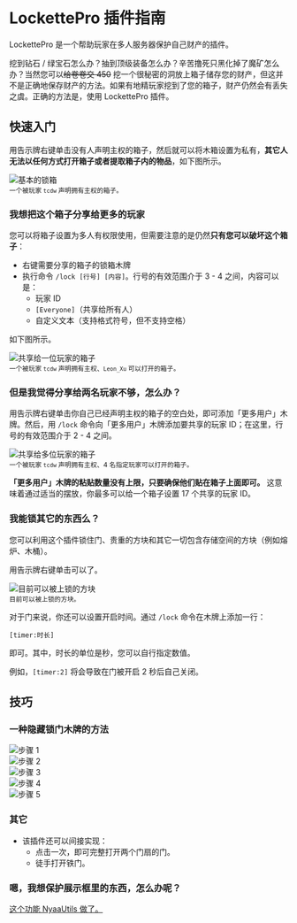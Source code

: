 # LockettePro 插件指南

LockettePro 是一个帮助玩家在多人服务器保护自己财产的插件。

挖到钻石 / 绿宝石怎么办？抽到顶级装备怎么办？辛苦撸死只黑化掉了魔矿怎么办？当然您可以~~给卷卷交 450~~ 挖一个很秘密的洞放上箱子储存您的财产，但这并不是正确地保存财产的方法。如果有地精玩家挖到了您的箱子，财产仍然会有丢失之虞。正确的方法是，使用 LockettePro 插件。

## 快速入门

用告示牌右键单击没有人声明主权的箱子，然后就可以将木箱设置为私有，**其它人无法以任何方式打开箱子或者提取箱子内的物品**，如下图所示。

![基本的锁箱](../../assets/images/plugins/lockettepro/basic.jpg)  
<small>一个被玩家 `tcdw` 声明拥有主权的箱子。</small>

### 我想把这个箱子分享给更多的玩家

您可以将箱子设置为多人有权限使用，但需要注意的是仍然**只有您可以破坏这个箱子**：

* 右键需要分享的箱子的锁箱木牌
* 执行命令 `/lock [行号] [内容]`。行号的有效范围介于 3 - 4 之间，内容可以是：
  * 玩家 ID
  * `[Everyone]`（共享给所有人）
  * 自定义文本（支持格式符号，但不支持空格）

如下图所示。

![共享给一位玩家的箱子](../../assets/images/plugins/lockettepro/multi_user.jpg)  
<small>一个被玩家 `tcdw` 声明拥有主权、`Leon_Xu` 可以打开的箱子。</small>

### 但是我觉得分享给两名玩家不够，怎么办？

用告示牌右键单击你自己已经声明主权的箱子的空白处，即可添加「更多用户」木牌。然后，用 `/lock` 命令向「更多用户」木牌添加要共享的玩家 ID；在这里，行号的有效范围介于 2 - 4 之间。

![共享给多位玩家的箱子](../../assets/images/plugins/lockettepro/many_user.jpg)  
<small>一个被玩家 `tcdw` 声明拥有主权、4 名指定玩家可以打开的箱子。</small>

**「更多用户」木牌的粘贴数量没有上限，只要确保他们贴在箱子上面即可。** 这意味着通过适当的摆放，你最多可以给一个箱子设置 17 个共享的玩家 ID。

### 我能锁其它的东西么？

您可以利用这个插件锁住门、贵重的方块和其它一切包含存储空间的方块（例如熔炉、木桶）。

用告示牌右键单击可以了。

![目前可以被上锁的方块](../../assets/images/plugins/lockettepro/blocks.jpg)  
<small>目前可以被上锁的方块。</small>

对于门来说，你还可以设置开启时间。通过 `/lock` 命令在木牌上添加一行：

```none
[timer:时长]
```

即可。其中，时长的单位是秒，您可以自行指定数值。

例如，`[timer:2]` 将会导致在门被开启 2 秒后自己关闭。

## 技巧

### 一种隐藏锁门木牌的方法

![步骤 1](../../assets/images/plugins/lockettepro/hide_step1.jpg)  
![步骤 2](../../assets/images/plugins/lockettepro/hide_step2.jpg)  
![步骤 3](../../assets/images/plugins/lockettepro/hide_step3.jpg)  
![步骤 4](../../assets/images/plugins/lockettepro/hide_step4.jpg)  
![步骤 5](../../assets/images/plugins/lockettepro/hide_step5.jpg)

### 其它

* 该插件还可以间接实现：
  * 点击一次，即可完整打开两个门扇的门。
  * 徒手打开铁门。

### 嗯，我想保护展示框里的东西，怎么办呢？

[这个功能 NyaaUtils 做了。](space/plugins/nyaautils?id=在展示框中)